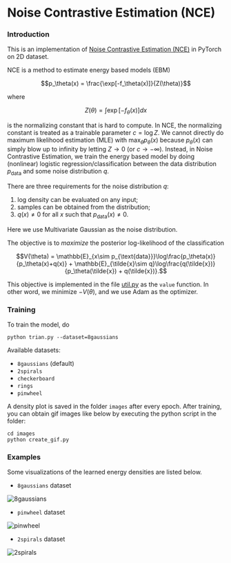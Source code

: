# Noise Contrastive Estimation (NCE)

### Introduction

This is an implementation of  [Noise Contrastive Estimation (NCE)]( http://proceedings.mlr.press/v9/gutmann10a/gutmann10a.pdf ) in PyTorch on 2D dataset. 

NCE is a method to estimate energy based models (EBM)

$$p_\theta(x) = \frac{\exp[-f_\theta(x)]}{Z(\theta)}$$

where

$$Z(\theta) = \int\exp[-f_\theta(x)]dx$$

is the normalizing constant that is hard to compute. In NCE,  the normalizing constant is treated as a trainable parameter $c=\log Z$. We cannot directly do maximum likelihood estimation (MLE) with $\max_\theta p_\theta(x)$ because $p_\theta(x)$ can simply blow up to infinity by letting  $Z\to0$ (or $c\to -\infty$). Instead, in Noise Contrastive Estimation, we train the energy based model by doing (nonlinear) logistic regression/classification between the data distribution $p_{\mathrm{data}}$ and some noise distribution $q$. 

There are three requirements for the noise distribution $q$:

1. log density can be evaluated on any input;
2. samples can be obtained from the distribution;
3. $q(x)\neq0$ for all $x$ such that $p_{\mathrm{data}}(x)\neq0$.

Here we use Multivariate Gaussian as the noise distribution. 

The objective is to _maximize_ the posterior log-likelihood of the classification

$$V(\theta) = \mathbb{E}_{x\sim p_{\text{data}}}\log\frac{p_\theta(x)}{p_\theta(x)+q(x)} + \mathbb{E}_{\tilde{x}\sim q}\log\frac{q(\tilde{x})}{p_\theta(\tilde{x}) + q(\tilde{x})}.$$

This objective is implemented in the file [util.py](util.py) as the `value` function. In other word, we minimize $-V(\theta)$, and we use Adam as the optimizer.

### Training

To train the model, do

```shell
python trian.py --dataset=8gaussians 
```
Available datasets:
- `8gaussians` (default)
- `2spirals`
-  `checkerboard`
-  `rings`
-   `pinwheel`

A density plot is saved in the folder `images` after every epoch. After training, you can obtain gif images like below by executing the python script in the folder:

```shell
cd images
python create_gif.py
```


### Examples

Some visualizations of the learned energy densities are listed below.

- `8gaussians` dataset

![8gaussians](images/8gaussians.gif)

- `pinwheel` dataset

![pinwheel](images/pinwheel.gif)

- `2spirals` dataset

![2spirals](images/2spirals.gif)
